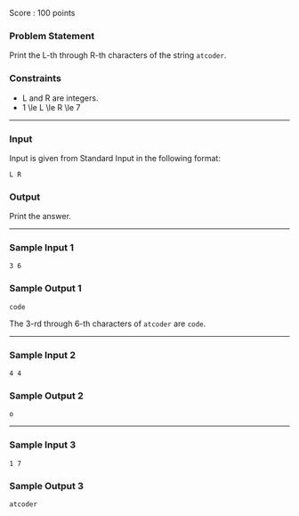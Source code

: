 Score : 100 points

### Problem Statement

Print the L-th through R-th characters of the string `atcoder`.

### Constraints

* L and R are integers.
* 1 \le L \le R \le 7

---

### Input

Input is given from Standard Input in the following format:

```
L R
```

### Output

Print the answer.

---

### Sample Input 1

```
3 6
```

### Sample Output 1

```
code
```

The 3-rd through 6-th characters of `atcoder` are `code`.

---

### Sample Input 2

```
4 4
```

### Sample Output 2

```
o
```

---

### Sample Input 3

```
1 7
```

### Sample Output 3

```
atcoder
```